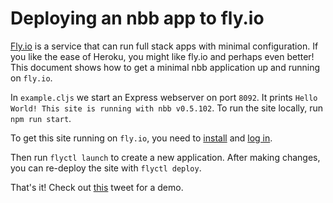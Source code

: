 # Deploying an nbb app to fly.io

[Fly.io](https://fly.io/) is a service that can run full stack apps with minimal
configuration. If you like the ease of Heroku, you might like fly.io and perhaps
even better! This document shows how to get a minimal nbb application up and
running on `fly.io`.

In `example.cljs` we start an Express webserver on port `8092`. It prints
`Hello World! This site is running with nbb v0.5.102`. To run the site locally,
run `npm run start`.

To get this site running on `fly.io`, you need to
[install](https://fly.io/docs/getting-started/installing-flyctl/) and [log
in](https://fly.io/docs/getting-started/log-in-to-fly/).

Then run `flyctl launch` to create a new application. After making changes, you
can re-deploy the site with `flyctl deploy`.

That's it! Check out
[this](https://twitter.com/borkdude/status/1526159911033393152) tweet for a
demo.
